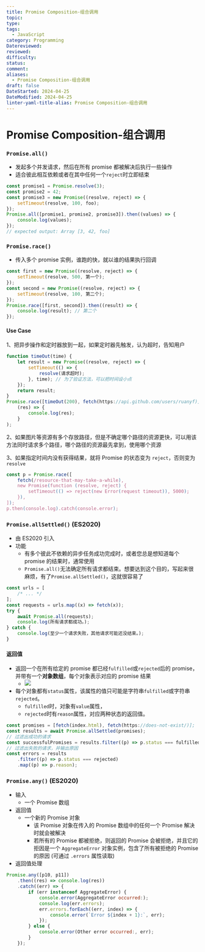 ```yaml
---
title: Promise Composition-组合调用
topic: 
type: 
tags:
  - JavaScript
category: Programming
Datereviewed: 
reviewed: 
difficulty: 
status: 
comment: 
aliases:
  - Promise Composition-组合调用
draft: false
DateStarted: 2024-04-25
DateModified: 2024-04-25
linter-yaml-title-alias: Promise Composition-组合调用
---
```

# Promise Composition-组合调用

### `Promise.all()`

- 发起多个并发请求，然后在所有 promise 都被解决后执行一些操作
- 适合彼此相互依赖或者在其中任何一个`reject`时立即结束

```js
const promise1 = Promise.resolve(3);
const promise2 = 42;
const promise3 = new Promise((resolve, reject) => {
	setTimeout(resolve, 100, foo);
});
Promise.all([promise1, promise2, promise3]).then((values) => {
	console.log(values);
});
// expected output: Array [3, 42, foo]
```

### `Promise.race()`

- 传入多个 promise 实例，谁跑的快，就以谁的结果执行回调

```js
const first = new Promise((resolve, reject) => {
	setTimeout(resolve, 500, 第一个);
});
const second = new Promise((resolve, reject) => {
	setTimeout(resolve, 100, 第二个);
});
Promise.race([first, second]).then((result) => {
	console.log(result); // 第二个
});
```

#### Use Case

1、把异步操作和定时器放到一起，如果定时器先触发，认为超时，告知用户

```js
function timeOut(time) {
	let result = new Promise((resolve, reject) => {
		setTimeout(() => {
			resolve(请求超时);
		}, time); // 为了验证方法，可以把时间设小点
	});
	return result;
}
Promise.race([timeOut(200), fetch(https://api.github.com/users/ruanyf)]).then(
	(res) => {
		console.log(res);
	}
);
```

2、如果图片等资源有多个存放路径，但是不确定哪个路径的资源更快，可以用该方法同时请求多个路径，哪个路径的资源最先拿到，使用哪个资源

3、如果指定时间内没有获得结果，就将 Promise 的状态变为 `reject`，否则变为`resolve`

```js
const p = Promise.race([
	fetch(/resource-that-may-take-a-while),
	new Promise(function (resolve, reject) {
		setTimeout(() => reject(new Error(request timeout)), 5000);
	}),
]);
p.then(console.log).catch(console.error);
```

### `Promise.allSettled()` (ES2020)

- 由 ES2020 引入
- 功能
  - 有多个彼此不依赖的异步任务成功完成时，或者您总是想知道每个 promise 的结果时，通常使用
  - `Promise.all()`无法确定所有请求都结束。想要达到这个目的，写起来很麻烦，有了`Promise.allSettled()`，这就很容易了

```js
const urls = [
	/* ... */
];
const requests = urls.map((x) => fetch(x));
try {
	await Promise.all(requests);
	console.log(所有请求都成功。);
} catch {
	console.log(至少一个请求失败，其他请求可能还没结束。);
}
```

#### 返回值

- 返回一个在所有给定的 promise 都已经`fulfilled`或`rejected`后的 promise，并带有一个**对象数组**，每个对象表示对应的 promise 结果
  - ![](https://cdn.jsdelivr.net/gh/jenniferwonder/bimg/programming/z-Promise.allSettled.png)
- 每个对象都有`status`属性，该属性的值只可能是字符串`fulfilled`或字符串`rejected`。
  - `fulfilled`时，对象有`value`属性，
  - `rejected`时有`reason`属性，对应两种状态的返回值。

```js
const promises = [fetch(index.html), fetch(https://does-not-exist/)];
const results = await Promise.allSettled(promises);
// 过滤出成功的请求
const successfulPromises = results.filter((p) => p.status === fulfilled);
// 过滤出失败的请求，并输出原因
const errors = results
	.filter((p) => p.status === rejected)
	.map((p) => p.reason);
```

### `Promise.any()` (ES2020)

- 输入
  - 一个 Promise 数组
- 返回值
  - 一个新的 Promise 对象
    - 该 Promise 对象在传入的 Promise 数组中的任何一个 Promise 解决时就会被解决
    - 若所有的 Promise 都被拒绝，则返回的 Promise 会被拒绝，并且它的拒因是一个 `AggregateError` 对象实例，包含了所有被拒绝的 Promise 的原因 (可通过 `.errors` 属性读取)
- 返回值处理

```js
Promise.any([p10, p11])
	.then((res) => console.log(res))
	.catch((err) => {
		if (err instanceof AggregateError) {
			console.error(AggregateError occurred:);
			console.log(err.errors);
			err.errors.forEach((err, index) => {
				console.error(`Error ${index + 1}:`, err);
			});
		} else {
			console.error(Other error occurred:, err);
		}
	});
```